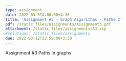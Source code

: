 ```yaml
---
type: assignment
date: 2022-03-5T4:00:00+4:30
title: 'Assignment #3 - Graph Algorithms - Paths 2'
pdf: /static_files/assignments/Assignment3.pdf
attachment: /static_files/assignments/A3.zip
#solutions: /static_files/assignments
due: 2022-03-12T23:59:00+3:30
---
```

Assignment #3 Paths in graphs